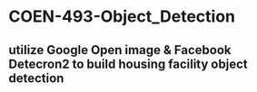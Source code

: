 # COEN-493-Object_Detection

## utilize Google Open image & Facebook Detecron2 to build housing facility object detection
